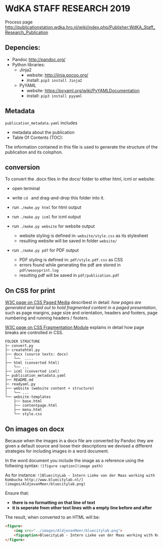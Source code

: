 # WdKA STAFF RESEARCH 2019

Process page <http://publicationstation.wdka.hro.nl/wiki/index.php/Publisher:WdKA_Staff_Research_Publication>

## Depencies:
* Pandoc <http://pandoc.org/>
* Python libraries:
    - Jinja2
        + website: http://jinja.pocoo.org/
        + install: `pip3 install Jinja2`
    - PyYAML
        + website: <https://pyyaml.org/wiki/PyYAMLDocumentation>    
        + install: `pip3 install pyyaml`
         
## Metadata
`publication_metadata.yaml` includes 
* metadata about the publication
*  Table Of Contents (TOC): 

The information contained in this file is used to generate the structure of the publication and its colophon.

## conversion
To convert the .docx files in the docx/ folder to either html, icml or website:

* open terminal
* write `cd ` and drag-and-drop this folder into it.

* run `./make.py html` for html output
* run `./make.py icml` for icml output
* run `./make.py website` for website output
    - website styling is defined in: `website/style.css` as its stylesheet
    - resulting website will be saved in folder `website/` 
* run `./make.py pdf` for PDF output
    - PDF styling is defined in: `pdf/style.pdf.css` as CSS
    - errors found while generating the pdf are stored in `pdf/weasyprint.log`
    - resulting pdf will be saved in `pdf/publication.pdf`


## On CSS for print
[W3C page on CSS Paged Media](https://www.w3.org/TR/css-page-3/) describest in detail: *how pages are generated and laid out to hold fragmented content in a paged presentation*, such as page margins, page size and orientation, headers and footers, page numbering and running headers / footers.

[W3C page on CSS Fragmentation Module](https://www.w3.org/TR/css-break-3/#breaking-controls) explains in detail how page breaks are controlled in CSS.

```
FOLDER STRUCTURE
├─ convert.py
├─ createhtml.py
├── docx (source texts: docx)
│   └──  ....
├── html (converted html)
│   └── ...
├── icml (converted icml)
├─ publication_metadata.yaml
├── README.md
├─ readyaml.py
├── website (website content + structure)
│   └── ...
└── website-templates
    ├── base.html
    ├── contentpage.html
    ├── menu.html
    └── style.css
```

## On images on docx
Because when the images in a docx file are converted by Pandoc they are given a default source and loose their descriptions we devised a different strategies for including images in a word document.

In the word document you include the image as a reference using the follwoing syntax:
`![figure caption](image path)`

As for instance:
`![BluecityLab - Intern Lieke van der Maas working with Kombucha http://www.bluecitylab.nl/](images/AldjevanMeer/bluecitylab.png)`

Ensure that:
* **there is no formatting on that line of text**
* **it is seperate from other text lines with a empty line before and after**

The result, when converted to an HTML will be:
```html
<figure>
    <img src="../images/AldjevanMeer/bluecitylab.png">                  
    <figcaption>BluecityLab - Intern Lieke van der Maas working with Kombucha<a href="http://www.bluecitylab.nl/"><span class="underline">http://www.bluecitylab.nl</span></a>/</figcaption>
</figure>
```